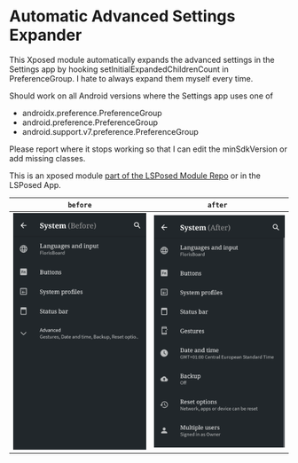 # Automatic Advanced Settings Expander

This Xposed module automatically expands the advanced settings in the Settings app by hooking setInitialExpandedChildrenCount in PreferenceGroup.
I hate to always expand them myself every time.

Should work on all Android versions where the Settings app uses one of

- androidx.preference.PreferenceGroup
- android.preference.PreferenceGroup
- android.support.v7.preference.PreferenceGroup

Please report where it stops working so that I can edit the minSdkVersion or add missing classes.

This is an xposed module [part of the LSPosed Module Repo](https://github.com/Xposed-Modules-Repo/de.binarynoise.automaticadvancedsettingsexpander) or
in the LSPosed App.

| `before`                                                                                                           | `after `                                                                                                         |
|--------------------------------------------------------------------------------------------------------------------|------------------------------------------------------------------------------------------------------------------|
| ![before](../metadata/de.binarynoise.AutomaticAdvancedSettingsExpander/en-US/images/phoneScreenshots/1-before.png) | ![after](../metadata/de.binarynoise.AutomaticAdvancedSettingsExpander/en-US/images/phoneScreenshots/2-after.png) |

